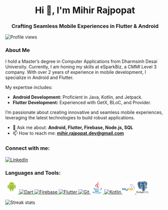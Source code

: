 <h1 align="center">Hi 👋, I'm Mihir Rajpopat</h1>
<h3 align="center">Crafting Seamless Mobile Experiences in Flutter & Android</h3>

<p align="left"> <img src="https://komarev.com/ghpvc/?username=mihir-rajpopat-dev&label=Profile%20views&color=0e75b6&style=flat" alt="Profile views" /> </p>

<h3 align="left">About Me</h3>
<p align="left">
  I hold a Master’s degree in Computer Applications from Dharmsinh Desai University. Currently, I am honing my skills at eSparkBiz, a CMMI Level 3 company. With over 2 years of experience in mobile development, I specialize in Android and Flutter.
</p>
<p align="left">
  My expertise includes:
  <ul>
    <li><strong>Android Development:</strong> Proficient in Java, Kotlin, and Jetpack.</li>
    <li><strong>Flutter Development:</strong> Experienced with GetX, BLoC, and Provider.</li>
  </ul>
  I’m passionate about creating innovative and seamless mobile experiences, leveraging the latest technologies to build robust applications.
</p>

- 💬 Ask me about: **Android, Flutter, Firebase, Node.js, SQL**
- 📫 How to reach me: **mihir.rajpopat.dev@gmail.com**

<h3 align="left">Connect with me:</h3>
<p align="left">
  <a href="https://linkedin.com/in/mihir-rajpopat" target="blank">
    <img align="center" src="https://raw.githubusercontent.com/rahuldkjain/github-profile-readme-generator/master/src/images/icons/Social/linked-in-alt.svg" alt="LinkedIn" height="30" width="40" />
  </a>
</p>

<h3 align="left">Languages and Tools:</h3>
<p align="left">
  <a href="https://developer.android.com" target="_blank" rel="noreferrer">
    <img src="https://raw.githubusercontent.com/devicons/devicon/master/icons/android/android-original-wordmark.svg" alt="Android" width="40" height="40"/>
  </a>
  <a href="https://dart.dev" target="_blank" rel="noreferrer">
    <img src="https://www.vectorlogo.zone/logos/dartlang/dartlang-icon.svg" alt="Dart" width="40" height="40"/>
  </a>
  <a href="https://firebase.google.com/" target="_blank" rel="noreferrer">
    <img src="https://www.vectorlogo.zone/logos/firebase/firebase-icon.svg" alt="Firebase" width="40" height="40"/>
  </a>
  <a href="https://flutter.dev" target="_blank" rel="noreferrer">
    <img src="https://www.vectorlogo.zone/logos/flutterio/flutterio-icon.svg" alt="Flutter" width="40" height="40"/>
  </a>
  <a href="https://git-scm.com/" target="_blank" rel="noreferrer">
    <img src="https://www.vectorlogo.zone/logos/git-scm/git-scm-icon.svg" alt="Git" width="40" height="40"/>
  </a>
  <a href="https://www.java.com" target="_blank" rel="noreferrer">
    <img src="https://raw.githubusercontent.com/devicons/devicon/master/icons/java/java-original.svg" alt="Java" width="40" height="40"/>
  </a>
  <a href="https://kotlinlang.org" target="_blank" rel="noreferrer">
    <img src="https://www.vectorlogo.zone/logos/kotlinlang/kotlinlang-icon.svg" alt="Kotlin" width="40" height="40"/>
  </a>
  <a href="https://www.mysql.com/" target="_blank" rel="noreferrer">
    <img src="https://raw.githubusercontent.com/devicons/devicon/master/icons/mysql/mysql-original-wordmark.svg" alt="MySQL" width="40" height="40"/>
  </a>
  <a href="https://www.postgresql.org" target="_blank" rel="noreferrer">
    <img src="https://raw.githubusercontent.com/devicons/devicon/master/icons/postgresql/postgresql-original-wordmark.svg" alt="PostgreSQL" width="40" height="40"/>
  </a>
</p>

<p><img align="center" src="https://github-readme-streak-stats.herokuapp.com/?user=mihir-rajpopat-dev&" alt="Streak stats" /></p>
